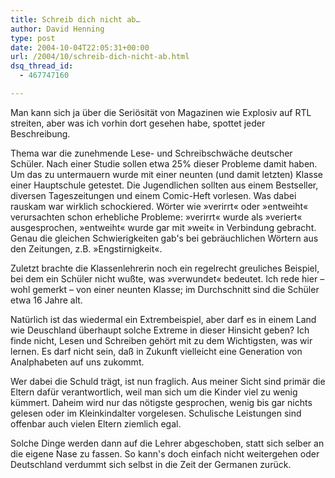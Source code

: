 ```yaml
---
title: Schreib dich nicht ab…
author: David Henning
type: post
date: 2004-10-04T22:05:31+00:00
url: /2004/10/schreib-dich-nicht-ab.html
dsq_thread_id:
  - 467747160

---
```

Man kann sich ja über die Seriösität von Magazinen wie Explosiv auf RTL streiten, aber was ich vorhin dort gesehen habe, spottet jeder Beschreibung.
  
Thema war die zunehmende Lese- und Schreibschwäche deutscher Schüler. Nach einer Studie sollen etwa 25% dieser Probleme damit haben. Um das zu untermauern wurde mit einer neunten (und damit letzten) Klasse einer Hauptschule getestet. Die Jugendlichen sollten aus einem Bestseller, diversen Tageszeitungen und einem Comic-Heft vorlesen. Was dabei rauskam war wirklich schockiered. Wörter wie »verirrt« oder »entweiht« verursachten schon erhebliche Probleme: »verirrt« wurde als »veriert« ausgesprochen, »entweiht« wurde gar mit »weit« in Verbindung gebracht. Genau die gleichen Schwierigkeiten gab&apos;s bei gebräuchlichen Wörtern aus den Zeitungen, z.B. »Engstirnigkeit«.
  
Zuletzt brachte die Klassenlehrerin noch ein regelrecht greuliches Beispiel, bei dem ein Schüler nicht wußte, was »verwundet« bedeutet. Ich rede hier &#8211; wohl gemerkt &#8211; von einer neunten Klasse; im Durchschnitt sind die Schüler etwa 16 Jahre alt.

Natürlich ist das wiedermal ein Extrembeispiel, aber darf es in einem Land wie Deuschland überhaupt solche Extreme in dieser Hinsicht geben? Ich finde nicht, Lesen und Schreiben gehört mit zu dem Wichtigsten, was wir lernen. Es darf nicht sein, daß in Zukunft vielleicht eine Generation von Analphabeten auf uns zukommt.
  
Wer dabei die Schuld trägt, ist nun fraglich. Aus meiner Sicht sind primär die Eltern dafür verantwortlich, weil man sich um die Kinder viel zu wenig kümmert. Daheim wird nur das nötigste gesprochen, wenig bis gar nichts gelesen oder im Kleinkindalter vorgelesen. Schulische Leistungen sind offenbar auch vielen Eltern ziemlich egal.
  
Solche Dinge werden dann auf die Lehrer abgeschoben, statt sich selber an die eigene Nase zu fassen. So kann&apos;s doch einfach nicht weitergehen oder Deutschland verdummt sich selbst in die Zeit der Germanen zurück.